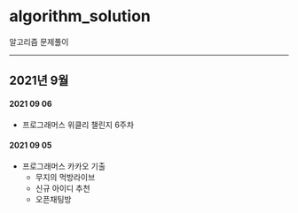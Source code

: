# algorithm_solution
알고리즘 문제풀이
___
## 2021년 9월
#### 2021 09 06
  - 프로그래머스 위클리 챌린지 6주차


#### 2021 09 05
  - 프로그래머스 카카오 기출
    - 무지의 먹방라이브
    - 신규 아이디 추천
    - 오픈채팅방
